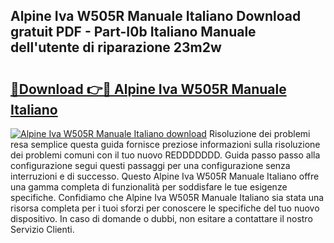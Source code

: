 ## Alpine Iva W505R Manuale Italiano Download gratuit PDF - Part-I0b Italiano Manuale dell'utente di riparazione 23m2w

# <h2><a href="http://dfejrb.blite.top/?on=Alpine+Iva+W505R+Manuale+Italiano">🔗Download 👉🔴 Alpine Iva W505R Manuale Italiano</a></h2>

[![Alpine Iva W505R Manuale Italiano download](https://i.imgur.com/lujVjoI.png)](http://dfejrb.blite.top/?on=Alpine+Iva+W505R+Manuale+Italiano)
Risoluzione dei problemi resa semplice questa guida fornisce preziose informazioni sulla risoluzione dei problemi comuni con il tuo nuovo REDDDDDDD. Guida passo passo alla configurazione segui questi passaggi per una configurazione senza interruzioni e di successo. Questo Alpine Iva W505R Manuale Italiano offre una gamma completa di funzionalità per soddisfare le tue esigenze specifiche. Confidiamo che Alpine Iva W505R Manuale Italiano sia stata una risorsa completa per i tuoi sforzi per conoscere le specifiche del tuo nuovo dispositivo. In caso di domande o dubbi, non esitare a contattare il nostro Servizio Clienti.
